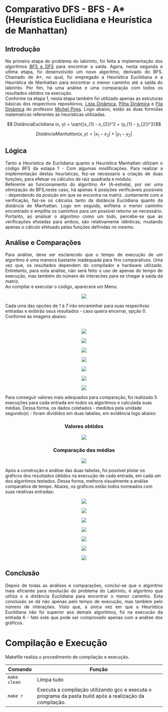 # Comparativo DFS - BFS - A* (Heurística Euclidiana e  Heurística de Manhattan)
## Introdução
<p align = "justify"> 
  Na primeira etapa do problema do labirinto, foi feita a implementação dos algoritmos <a href = "https://github.com/Nerd100oculoS/labirinto-BFS-DFS-etapa1"> BFS e DFS</a> para encontrar a saída. Agora, nesta segunda e ultima etapa, foi desenvolvido um novo algoritmo, derivado do BFS. Chamado de A*, no qual, foi empregado a Heurística Euclidiana e a Heurística de Manhattan para encontrar o menor caminho até a saída do labirinto. Por fim, há uma análise e uma comparação com todos os resultados obtidos na execução.<br> Conforme na etapa 1, nesta etapa também foi utilizado apenas as estruturas básicas dos respectivos repositórios, <a href = "https://github.com/mpiress/dynamic_list">Lista Dinâmica</a>, <a href = "https://github.com/mpiress/dynamic_stack">Pilha Dinâmica</a> e <a href = "https://github.com/mpiress/dynamic_queue">Fila Dinâmica</a> do professor <a href ="https://github.com/mpiress">Michel Pires</a>. Logo abaixo, estão as duas formúlas matematicas referentes as heurísticas utilizadas.<br>
</p>

$$ DistânciaEuclidiana (x, y) = \sqrt{(x_{1} - x_{2})^2 + (y_{1} - y_{2})^2}$$

$$ DistânciaManhattan (x, y) = |x_{1} - x_{2}| + |y_{1} - y_{2}|$$

## Lógica

<p align = "justify">
Tanto a Heurística de Euclidiana quanto a Heurística Manhattan utilizam o código BFS da estapa 1 - Com algumas modificações. Para realizar a implementação destas heurísticas, fez-se necessario a criação de duas funções, para efetuar os cálculos de raiz quadrada e módulo.<br> Referente ao funcionamento do algoritmo A* (A-estrela), por ser uma otimização do BFS,neste caso, há apenas 4 posições verificáveis possíveis - dependendo da posição em que se encontra na matriz. Juntamente com a verificação, faz-se os cálculos tanto da distância Euclidiana quanto da distância de Manhattan. Logo em seguida, enfileira o menor caminho encontrado e empilha os caminhos para um possível retorno se necessário. Portanto, ao analisar o algoritmo como um todo, percebe-se que as verificações efutadas para ambos, são relativamente idênticas, mudando apenas o cálculo efetuado pelas funções definidas no mesmo.
</p>

## Análise e Comparações

<p align = "justify"> 
 Para análise, deve ser esclarecido que o tempo de execução de um algoritmo é uma maneira bastante inadequada para fins comparativos. Uma vez que, os resultados dependem do compilador e hardware utilizado. Entretanto, para esta análise, não será feito o uso de apenas do tempo de execução, mas também do número de interacões para se chegar à saida da matriz.<br>
  Ao compilar e executar o código, aparecerá um Menu: <br> 
 <p align = "center">
   <img src = "imgs/menu.png")></img>
</p>
  Cada uma das opções de 1 à 7 irão encaminhar para suas respectivas entradas e exibirão seus resultados - caso queira encerrar, opção 0. Conforme as imagens abaixo:<br><br>
  
  <p align = "center">
   <img src = "imgs/opcao1.PNG")></img>
</p>

 <p align = "center">
   <img src = "imgs/opcao2.PNG")></img>
</p>

<p align = "center">
   <img src = "imgs/opcao3.PNG")></img>
</p>

<p align = "center">
   <img src = "imgs/opcao4.PNG")></img>
</p>

<p align = "center">
   <img src = "imgs/opcao5.PNG")></img>
</p>

<p align = "center">
   <img src = "imgs/opcao6.PNG")></img>
</p>

<p align = "center">
   <img src = "imgs/opcao7.PNG")></img>
</p>

Para conseguir valores mais adequados para comparação, foi realizado 5 execuções para cada entrada em todos os algoritmos e calculada suas médias. Dessa forma, os dados coletados - medidos pela unidade segundo(s) - foram divididos em duas tabelas, em evidência logo abaixo:
<h3 align = "center">Valores obtidos</h3>
<p align = "center">
   <img src = "imgs/media_tempos.PNG")></img>
</p>

<h3 align = "center">Comparação das médias</h3>
<p align = "center">
   <img src = "imgs/Media_Tempo_Comparativo.PNG")></img>
</p>

Após a construção e análise das duas tabelas, foi possível plotar os gráficos dos resultados obtidos na execução de cada entrada, em cada um dos algortimos testados. Dessa forma, melhora visualmente a análise comparativa de tempo. Abaixo, os gráficos estão todos nomeados com suas relativas entradas: <br>

 <p align = "center">
   <img src = "imgs/grafico_entrada1.png")></img>
</p>

 <p align = "center">
   <img src = "imgs/grafico_entrada2.png")></img>
</p>

<p align = "center">
   <img src = "imgs/grafico_entrada3.png")></img>
</p>

<p align = "center">
   <img src = "imgs/grafico_entrada4.png")></img>
</p>

<p align = "center">
   <img src = "imgs/grafico_entrada5.png")></img>
</p>

<p align = "center">
   <img src = "imgs/grafico_entrada6.png")></img>
</p>

<p align = "center">
   <img src = "imgs/grafico_entrada7.png")></img>
</p>

</p>

## Conclusão
<p align = "justify">
  Depois de todas as análises e comparações, concluí-se que o algoritmo mais eficiente para resolucão do problema do Labirinto, é algoritmo que utiliza o a distância Euclidiana para encontrar o menor caminho. Esta conclusão se dá não apenas pelo tempo de execução, mas também pelo número de interações. Visto que, a única vez em que a Heurística Euclidiana não foi superior aos demais algoritmos, foi na execucão da entrada 6 - fato este que pode ser comprovado apenas com a análise dos gráficos.   
</p>

# Compilação e Execução

Makefile realiza o procedimento de compilação e execução.

|Comando| Função|
|-----|----|
|`make clean`|Limpa tudo|
|`make r`|Executa a compilação utilizando gcc e executa o programa da pasta build após a realização da compilação.|

